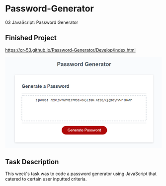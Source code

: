 # Password-Generator
03 JavaScript: Password Generator

## Finished Project

https://cr-53.github.io/Password-Generator/Develop/index.html

![test](assets/password-generator.png)

## Task Description

This week's task was to code a password generator using JavaScript that catered to certain user inputted criteria.
